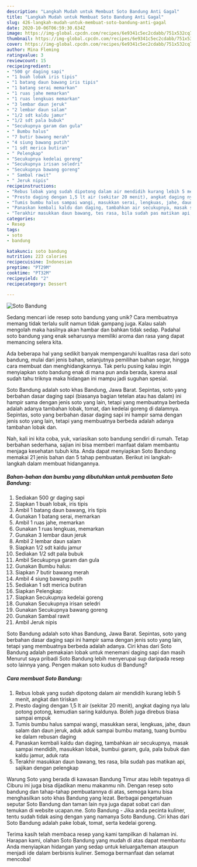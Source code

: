 ```yaml
---
description: "Langkah Mudah untuk Membuat Soto Bandung Anti Gagal"
title: "Langkah Mudah untuk Membuat Soto Bandung Anti Gagal"
slug: 426-langkah-mudah-untuk-membuat-soto-bandung-anti-gagal
date: 2020-10-06T06:59:30.634Z
image: https://img-global.cpcdn.com/recipes/6e9341c5ec2cdabb/751x532cq70/soto-bandung-foto-resep-utama.jpg
thumbnail: https://img-global.cpcdn.com/recipes/6e9341c5ec2cdabb/751x532cq70/soto-bandung-foto-resep-utama.jpg
cover: https://img-global.cpcdn.com/recipes/6e9341c5ec2cdabb/751x532cq70/soto-bandung-foto-resep-utama.jpg
author: Mina Fleming
ratingvalue: 3
reviewcount: 15
recipeingredient:
- "500 gr daging sapi"
- "1 buah lobak iris tipis"
- "1 batang daun bawang iris tipis"
- "1 batang serai memarkan"
- "1 ruas jahe memarkan"
- "1 ruas lengkuas memarkan"
- "3 lembar daun jeruk"
- "2 lembar daun salam"
- "1/2 sdt kaldu jamur"
- "1/2 sdt pala bubuk"
- "Secukupnya garam dan gula"
- " Bumbu halus"
- "7 butir bawang merah"
- "4 siung bawang putih"
- "1 sdt merica butiran"
- " Pelengkap"
- "Secukupnya kedelai goreng"
- "Secukupnya irisan seledri"
- "Secukupnya bawang goreng"
- " Sambal rawit"
- " Jeruk nipis"
recipeinstructions:
- "Rebus lobak yang sudah dipotong dalam air mendidih kurang lebih 5 menit, angkat dan tiriskan"
- "Presto daging dengan 1,5 lt air (sekitar 20 menit), angkat daging nya lalu potong potong, kemudian saring kaldunya. Boleh juga direbus biasa sampai empuk"
- "Tumis bumbu halus sampai wangi, masukkan serai, lengkuas, jahe, daun salam dan daun jeruk, aduk aduk sampai bumbu matang, tuang bumbu ke dalam rebusan daging"
- "Panaskan kembali kaldu dan daging, tambahkan air secukupnya, masak sampai mendidih, masukkan lobak, bumbui garam, gula, pala bubuk dan kaldu jamur, aduk rata"
- "Terakhir masukkan daun bawang, tes rasa, bila sudah pas matikan api, sajikan dengan pelengkap"
categories:
- Resep
tags:
- soto
- bandung

katakunci: soto bandung 
nutrition: 223 calories
recipecuisine: Indonesian
preptime: "PT29M"
cooktime: "PT32M"
recipeyield: "2"
recipecategory: Dessert

---
```



![Soto Bandung](https://img-global.cpcdn.com/recipes/6e9341c5ec2cdabb/751x532cq70/soto-bandung-foto-resep-utama.jpg)

Sedang mencari ide resep soto bandung yang unik? Cara membuatnya memang tidak terlalu sulit namun tidak gampang juga. Kalau salah mengolah maka hasilnya akan hambar dan bahkan tidak sedap. Padahal soto bandung yang enak seharusnya memiliki aroma dan rasa yang dapat memancing selera kita.

Ada beberapa hal yang sedikit banyak mempengaruhi kualitas rasa dari soto bandung, mulai dari jenis bahan, selanjutnya pemilihan bahan segar, hingga cara membuat dan menghidangkannya. Tak perlu pusing kalau ingin menyiapkan soto bandung enak di mana pun anda berada, karena asal sudah tahu triknya maka hidangan ini mampu jadi suguhan spesial.

Soto Bandung adalah soto khas Bandung, Jawa Barat. Sepintas, soto yang berbahan dasar daging sapi (biasanya bagian tetelan atau has dalam) ini hampir sama dengan jenis soto yang lain, tetapi yang membuatnya berbeda adalah adanya tambahan lobak, tomat, dan kedelai goreng di dalamnya. Sepintas, soto yang berbahan dasar daging sapi ini hampir sama dengan jenis soto yang lain, tetapi yang membuatnya berbeda adalah adanya tambahan lobak dan.


Nah, kali ini kita coba, yuk, variasikan soto bandung sendiri di rumah. Tetap berbahan sederhana, sajian ini bisa memberi manfaat dalam membantu menjaga kesehatan tubuh kita. Anda dapat menyiapkan Soto Bandung memakai 21 jenis bahan dan 5 tahap pembuatan. Berikut ini langkah-langkah dalam membuat hidangannya.

<!--inarticleads1-->

##### Bahan-bahan dan bumbu yang dibutuhkan untuk pembuatan Soto Bandung:

1. Sediakan 500 gr daging sapi
1. Siapkan 1 buah lobak, iris tipis
1. Ambil 1 batang daun bawang, iris tipis
1. Gunakan 1 batang serai, memarkan
1. Ambil 1 ruas jahe, memarkan
1. Gunakan 1 ruas lengkuas, memarkan
1. Gunakan 3 lembar daun jeruk
1. Ambil 2 lembar daun salam
1. Siapkan 1/2 sdt kaldu jamur
1. Sediakan 1/2 sdt pala bubuk
1. Ambil Secukupnya garam dan gula
1. Gunakan  Bumbu halus:
1. Siapkan 7 butir bawang merah
1. Ambil 4 siung bawang putih
1. Sediakan 1 sdt merica butiran
1. Siapkan  Pelengkap:
1. Siapkan Secukupnya kedelai goreng
1. Gunakan Secukupnya irisan seledri
1. Gunakan Secukupnya bawang goreng
1. Gunakan  Sambal rawit
1. Ambil  Jeruk nipis


Soto Bandung adalah soto khas Bandung, Jawa Barat. Sepintas, soto yang berbahan dasar daging sapi ini hampir sama dengan jenis soto yang lain, tetapi yang membuatnya berbeda adalah adanya. Ciri khas dari Soto Bandung adalah pemakaian lobak untuk menemani daging sapi dan masih Menurut saya pribadi Soto Bandung lebih menyerupai sup daripada resep soto lainnya yang. Pengen makan soto kudus di Bandung? 

<!--inarticleads2-->

##### Cara membuat Soto Bandung:

1. Rebus lobak yang sudah dipotong dalam air mendidih kurang lebih 5 menit, angkat dan tiriskan
1. Presto daging dengan 1,5 lt air (sekitar 20 menit), angkat daging nya lalu potong potong, kemudian saring kaldunya. Boleh juga direbus biasa sampai empuk
1. Tumis bumbu halus sampai wangi, masukkan serai, lengkuas, jahe, daun salam dan daun jeruk, aduk aduk sampai bumbu matang, tuang bumbu ke dalam rebusan daging
1. Panaskan kembali kaldu dan daging, tambahkan air secukupnya, masak sampai mendidih, masukkan lobak, bumbui garam, gula, pala bubuk dan kaldu jamur, aduk rata
1. Terakhir masukkan daun bawang, tes rasa, bila sudah pas matikan api, sajikan dengan pelengkap


Warung Soto yang berada di kawasan Bandung Timur atau lebih tepatnya di Ciburu ini juga bisa dijadikan menu makanmu nih. Dengan resep soto bandung dan tahap-tahap pembuatannya di atas, semoga kamu bisa menghasilkan soto khas Bandung yang lezat. Berbagai pengetahuan seputar Soto Bandung dan taman lain nya juga dapat sobat cari dan temukan di website ucapan.me. Soto Bandung - Jika anda pecinta kuliner, tentu sudah tidak asing dengan yang namanya Soto Bandung. Ciri khas dari Soto Bandung adalah pake lobak, tomat, serta kedelai goreng. 

Terima kasih telah membaca resep yang kami tampilkan di halaman ini. Harapan kami, olahan Soto Bandung yang mudah di atas dapat membantu Anda menyiapkan hidangan yang sedap untuk keluarga/teman ataupun menjadi ide dalam berbisnis kuliner. Semoga bermanfaat dan selamat mencoba!
